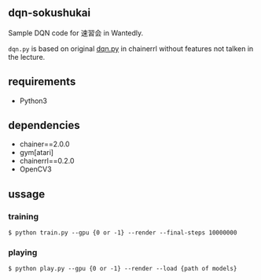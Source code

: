 ## dqn-sokushukai
Sample DQN code for 速習会 in Wantedly.

`dqn.py` is based on original [dqn.py](https://github.com/chainer/chainerrl/blob/master/chainerrl/agents/dqn.py) in chainerrl without features not talken in the lecture.

## requirements
- Python3

## dependencies
- chainer==2.0.0
- gym[atari]
- chainerrl==0.2.0
- OpenCV3

## ussage
### training
```
$ python train.py --gpu {0 or -1} --render --final-steps 10000000
```

### playing
```
$ python play.py --gpu {0 or -1} --render --load {path of models}
```
